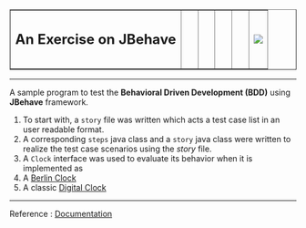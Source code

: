 

<table border="none">
	<tr>
		<td>
			<h2>An Exercise on JBehave<h2>
		</td>
		<td>&nbsp;&nbsp;&nbsp;</td>
		<td>&nbsp;&nbsp;&nbsp;</td>
		<td>&nbsp;&nbsp;&nbsp;</td>
		<td>&nbsp;&nbsp;&nbsp;</td>
		<td>
			<img src="https://jbehave.org/images/jbehave-logo.png" />
		</td>
	</tr>
</table>
<hr/> 



A sample program to test the **Behavioral Driven Development (BDD)** using **JBehave** framework. 

1. To start with, a `story` file was written which acts a test case list in an user readable format.
2. A corresponding `steps` java class and a `story` java class were written to realize the test case scenarios using the _story_ file.
3. A `Clock` interface was used to evaluate its behavior when it is implemented as 
  1. A [Berlin Clock](https://en.wikipedia.org/wiki/Mengenlehreuhr)
  2. A classic [Digital Clock](https://en.wikipedia.org/wiki/Digital_clock)

***
Reference : [Documentation](https://jbehave.org/)